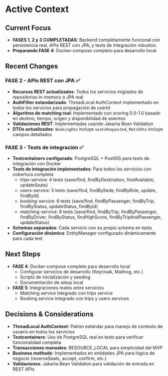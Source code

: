 # Active Context

## Current Focus
- **FASES 1, 2 y 3 COMPLETADAS**: Backend completamente funcional con persistencia real, APIs REST con JPA, y tests de integración robustos.
- **Preparando FASE 4**: Docker-compose completo para desarrollo local.

## Recent Changes
### FASE 2 - APIs REST con JPA ✅
- **Recursos REST actualizados**: Todos los servicios migrados de repositorios in-memory a JPA real
- **AuthFilter estandarizado**: ThreadLocal AuthContext implementado en todos los servicios para propagación de userId
- **Algoritmo de matching real**: Implementado con scoring 0.0-1.0 basado en destino, tiempo, origen y disponibilidad de asientos
- **Validaciones REST**: Implementadas usando Jakarta Bean Validation
- **DTOs actualizados**: `BookingDto` incluye `seatsRequested`, `MatchDto` incluye campos detallados

### FASE 3 - Tests de integración ✅
- **Testcontainers configurado**: PostgreSQL + PostGIS para tests de integración con Docker
- **Tests de integración implementados**: Para todos los servicios con cobertura completa
  - trips-service: 4 tests (save/find, findByDestination, findAvailable, updateSeats)
  - users-service: 5 tests (save/find, findBySede, findByRole, update, findById)
  - booking-service: 6 tests (save/find, findByPassenger, findByTrip, findByStatus, updateStatus, findById)
  - matching-service: 8 tests (save/find, findByTrip, findByPassenger, findByDriver, findByStatus, findHighScore, findByTripAndPassenger, updateStatus)
- **Schemas separados**: Cada servicio con su propio schema en tests
- **Configuración dinámica**: EntityManager configurado dinámicamente para cada test

## Next Steps
- **FASE 4**: Docker-compose completo para desarrollo local
  - Configurar servicios de desarrollo (Keycloak, Mailhog, etc.)
  - Scripts de inicialización y seeding
  - Documentación de setup local
- **FASE 5**: Integraciones reales entre servicios
  - Matching service integrado con trips service
  - Booking service integrado con trips y users services

## Decisions & Considerations
- **ThreadLocal AuthContext**: Patrón estándar para manejo de contexto de usuario en todos los servicios
- **Testcontainers**: Uso de PostgreSQL real en tests para verificar funcionalidad completa
- **Transacciones manuales**: RESOURCE_LOCAL para simplicidad del MVP
- **Business methods**: Implementados en entidades JPA para lógica de negocio (reserveSeats, accept, confirm, etc.)
- **Validaciones**: Jakarta Bean Validation para validación de entrada en REST APIs

